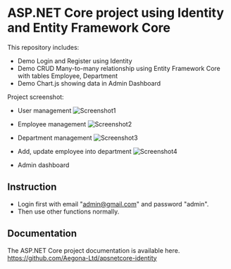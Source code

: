 # ASP.NET Core project using Identity and Entity Framework Core
This repository includes: 
- Demo Login and Register using Identity
- Demo CRUD Many-to-many relationship using Entity Framework Core with tables Employee, Department
- Demo Chart.js showing data in Admin Dashboard

Project screenshot:
-  User management
![Screenshot1](https://i.imgur.com/8yVACiB.png)

-  Employee management
![Screenshot2](https://i.imgur.com/cMvAL8h.png)

-  Department management
![Screenshot3](https://i.imgur.com/X3C53MW.png)

-  Add, update employee into department
![Screenshot4](https://i.imgur.com/GIwcP2Y.png)

-  Admin dashboard

## Instruction
-  Login first with email "admin@gmail.com" and password "admin".
-  Then use other functions normally.

## Documentation
The ASP.NET Core project documentation is available here. https://github.com/Aegona-Ltd/apsnetcore-identity
